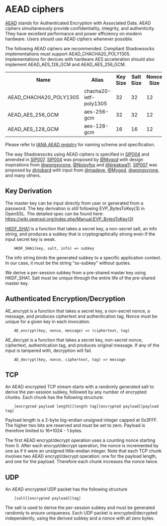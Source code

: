 # AEAD ciphers

[AEAD] stands for Authenticated Encryption with Associated Data. AEAD ciphers simultaneously provide confidentiality, integrity, and authenticity. They have excellent performance and power efficiency on modern hardware. Users should use AEAD ciphers whenever possible.

The following AEAD ciphers are recommended. Compliant Shadowsocks implementations must support AEAD_CHACHA20_POLY1305. Implementations for devices with hardware AES acceleration should also implement AEAD_AES_128_GCM and AEAD_AES_256_GCM.

<table>
  <tr><th>Name</th><th>Alias</th><th>Key Size</th><th>Salt Size</th><th>Nonce Size</th><th>Tag Size</th></tr>
  <tr><td>AEAD_CHACHA20_POLY1305</td><td>chacha20-ietf-poly1305</td><td>32</td><td>32</td><td>12</td><td>16</td></tr>
  <tr><td>AEAD_AES_256_GCM</td><td>aes-256-gcm</td><td>32</td><td>32</td><td>12</td><td>16</td></tr>
  <tr><td>AEAD_AES_128_GCM</td><td>aes-128-gcm</td><td>16</td><td>16</td><td>12</td><td>16</td></tr>
</table>

Please refer to [IANA AEAD registry](https://www.iana.org/assignments/aead-parameters/aead-parameters.xhtml) for naming scheme and specification.


The way Shadowsocks using AEAD ciphers is specified in [SIP004] and amended in [SIP007]. [SIP004] was proposed by [@Mygod] with design inspirations from [@wongsyrone], [@Noisyfox] and [@breakwa11]. [SIP007] was proposed by [@riobard] with input from [@madeye], [@Mygod], [@wongsyrone], and many others.




## Key Derivation

The master key can be input directly from user or generated from a password. The key derivation is still following EVP_BytesToKey(3) in OpenSSL. The detailed spec can be found here: https://wiki.openssl.org/index.php/Manual:EVP_BytesToKey(3)

[HKDF_SHA1] is a function that takes a secret key, a non-secret salt, an info string, and produces a subkey that is cryptographically strong even if the input secret key is weak.

```
    HKDF_SHA1(key, salt, info) => subkey
```

The info string binds the generated subkey to a specific application context. In our case, it must be the string "ss-subkey" without quotes. 

We derive a per-session subkey from a pre-shared master key using HKDF_SHA1. Salt must be unique through the entire life of the pre-shared master key.


## Authenticated Encryption/Decryption


AE_encrypt is a function that takes a secret key, a non-secret nonce, a message, and produces ciphertext and authentication tag. Nonce must be unique for a given key in each invocation. 

```
    AE_encrypt(key, nonce, message) => (ciphertext, tag)
```



AE_decrypt is a function that takes a secret key, non-secret nonce, ciphertext, authentication tag, and produces original message. If any of the input is tampered with, decryption will fail.

```
    AE_decrypt(key, nonce, ciphertext, tag) => message
```

## TCP

An AEAD encrypted TCP stream starts with a randomly generated salt to derive the per-session subkey, followed by any number of encrypted chunks. Each chunk has the following structure:

```
    [encrypted payload length][length tag][encrypted payload][payload tag]
```

Payload length is a 2-byte big-endian unsigned integer capped at 0x3FFF. The higher two bits are reserved and must be set to zero. Payload is therefore limited to 16*1024 - 1 bytes. 

The first AEAD encrypt/decrypt operation uses a counting nonce starting from 0. After each encrypt/decrypt operation, the nonce is incremented by one as if it were an unsigned little-endian integer. Note that each TCP chunk involves two AEAD encrypt/decrypt operation: one for the payload length, and one for the payload. Therefore each chunk increases the nonce twice.


## UDP

An AEAD encrypted UDP packet has the following structure

```
    [salt][encrypted payload][tag]
```

The salt is used to derive the per-session subkey and must be generated randomly to ensure uniqueness. Each UDP packet is encrypted/decrypted independently, using the derived subkey and a nonce with all zero bytes.



[AEAD]: https://en.wikipedia.org/wiki/Authenticated_encryption
[SIP004]: https://github.com/shadowsocks/shadowsocks-org/issues/30
[SIP007]: https://github.com/shadowsocks/shadowsocks-org/issues/42
[@Mygod]: https://github.com/Mygod
[@madeye]: https://github.com/madeye
[@wongsyrone]: https://github.com/wongsyrone
[@breakwa11]: https://github.com/breakwa11
[@riobard]: https://github.com/riobard
[@Noisyfox]: https://github.com/noisyfox
[HKDF_SHA1]: https://tools.ietf.org/html/rfc5869